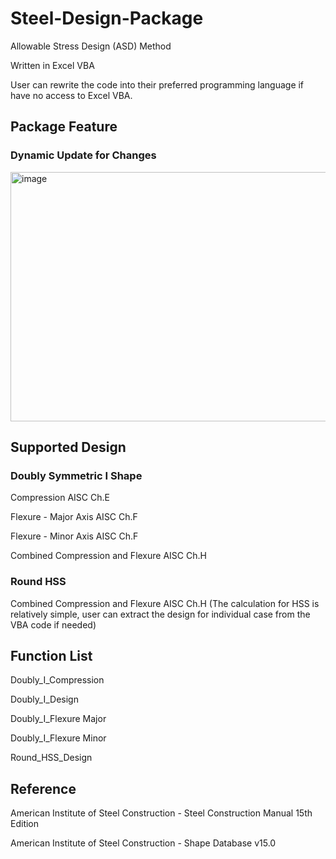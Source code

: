 # Steel-Design-Package

Allowable Stress Design (ASD) Method

Written in Excel VBA

User can rewrite the code into their preferred programming language if have no access to Excel VBA.

## Package Feature

### Dynamic Update for Changes
<img width="1594" height="399" alt="image" src="https://github.com/user-attachments/assets/398ac10f-a1a0-47fc-955b-b09932e3cea7" />

## Supported Design

### Doubly Symmetric I Shape

Compression AISC Ch.E

Flexure - Major Axis AISC Ch.F

Flexure - Minor Axis AISC Ch.F

Combined Compression and Flexure AISC Ch.H

### Round HSS

Combined Compression and Flexure AISC Ch.H (The calculation for HSS is relatively simple, user can extract the design for individual case from the VBA code if needed)

## Function List

Doubly_I_Compression

Doubly_I_Design

Doubly_I_Flexure Major

Doubly_I_Flexure Minor

Round_HSS_Design

## Reference

American Institute of Steel Construction - Steel Construction Manual 15th Edition

American Institute of Steel Construction - Shape Database v15.0
